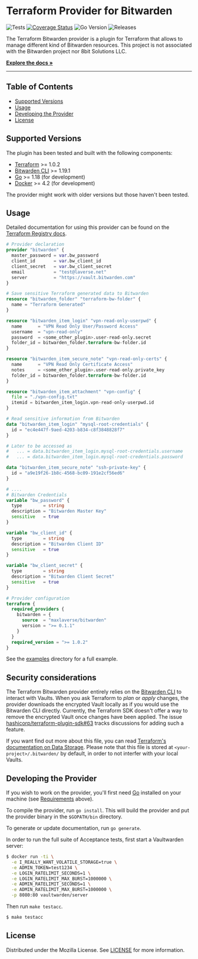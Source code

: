 # Terraform Provider for Bitwarden

![Tests](https://github.com/maxlaverse/terraform-provider-bitwarden/actions/workflows/tests.yml/badge.svg?branch=main)
[![Coverage Status](https://coveralls.io/repos/github/maxlaverse/terraform-provider-bitwarden/badge.svg?branch=main)](https://coveralls.io/github/maxlaverse/terraform-provider-bitwarden?branch=main)
![Go Version](https://img.shields.io/github/go-mod/go-version/maxlaverse/terraform-provider-bitwarden)
![Releases](https://img.shields.io/github/v/release/maxlaverse/terraform-provider-bitwarden?include_prereleases)


The Terraform Bitwarden provider is a plugin for Terraform that allows to manage different kind of Bitwarden resources.
This project is not associated with the Bitwarden project nor 8bit Solutions LLC.

**[Explore the docs »][Terraform Registry docs]**

---

## Table of Contents
- [Supported Versions](#supported-versions)
- [Usage](#usage)
- [Developing the Provider](#developing-the-provider)
- [License](#license)

## Supported Versions
The plugin has been tested and built with the following components:
- [Terraform] >= 1.0.2
- [Bitwarden CLI] >= 1.19.1
- [Go] >= 1.18 (for development)
- [Docker] >= 4.2 (for development)

The provider might work with older versions but those haven't been tested.

## Usage

Detailed documentation for using this provider can be found on the [Terraform Registry docs].

```tf
# Provider declaration
provider "bitwarden" {
  master_password = var.bw_password
  client_id       = var.bw_client_id
  client_secret   = var.bw_client_secret
  email           = "test@laverse.net"
  server          = "https://vault.bitwarden.com"
}

# Save sensitive Terraform generated data to Bitwarden
resource "bitwarden_folder" "terraform-bw-folder" {
  name = "Terraform Generated"
}

resource "bitwarden_item_login" "vpn-read-only-userpwd" {
  name      = "VPN Read Only User/Password Access"
  username  = "vpn-read-only"
  password  = <some_other_plugin>.user-read-only.secret
  folder_id = bitwarden_folder.terraform-bw-folder.id
}

resource "bitwarden_item_secure_note" "vpn-read-only-certs" {
  name      = "VPN Read Only Certificate Access"
  notes     = <some_other_plugin>.user-read-only.private_key
  folder_id = bitwarden_folder.terraform-bw-folder.id
}

resource "bitwarden_item_attachment" "vpn-config" {
  file = "./vpn-config.txt"
  itemid = bitwarden_item_login.vpn-read-only-userpwd.id
}

# Read sensitive information from Bitwarden
data "bitwarden_item_login" "mysql-root-credentials" {
  id = "ec4e447f-9aed-4203-b834-c8f3848828f7"
}

# Later to be accessed as
#   ... = data.bitwarden_item_login.mysql-root-credentials.username
#   ... = data.bitwarden_item_login.mysql-root-credentials.password

data "bitwarden_item_secure_note" "ssh-private-key" {
  id = "a9e19f26-1b8c-4568-bc09-191e2cf56ed6"
}

# ....
# Bitwarden Credentials
variable "bw_password" {
  type        = string
  description = "Bitwarden Master Key"
  sensitive   = true
}

variable "bw_client_id" {
  type        = string
  description = "Bitwarden Client ID"
  sensitive   = true
}

variable "bw_client_secret" {
  type        = string
  description = "Bitwarden Client Secret"
  sensitive   = true
}

# Provider configuration
terraform {
  required_providers {
    bitwarden = {
      source  = "maxlaverse/bitwarden"
      version = ">= 0.1.1"
    }
  }
  required_version = ">= 1.0.2"
}

```

See the [examples](./examples/) directory for a full example.

## Security considerations

The Terraform Bitwarden provider entirely relies on the [Bitwarden CLI] to interact with Vaults.
When you ask Terraform to *plan* or *apply* changes, the provider downloads the encrypted Vault locally as if you would use the Bitwarden CLI directly.
Currently, the Terraform SDK doesn't offer a way to remove the encrypted Vault once changes have been applied.
The issue [hashicorp/terraform-plugin-sdk#63] tracks discussions for adding such a feature.

If you want find out more about this file, you can read [Terraform's documentation on Data Storage].
Please note that this file is stored at `<your-project>/.bitwarden/` by default, in order to not interfer with your local Vaults.

## Developing the Provider

If you wish to work on the provider, you'll first need [Go](http://www.golang.org) installed on your machine (see [Requirements](#requirements) above).

To compile the provider, run `go install`. This will build the provider and put the provider binary in the `$GOPATH/bin` directory.

To generate or update documentation, run `go generate`.

In order to run the full suite of Acceptance tests, first start a Vaultwarden server:
```sh
$ docker run -ti \
  -e I_REALLY_WANT_VOLATILE_STORAGE=true \
  -e ADMIN_TOKEN=test1234 \
  -e LOGIN_RATELIMIT_SECONDS=1 \
  -e LOGIN_RATELIMIT_MAX_BURST=1000000 \
  -e ADMIN_RATELIMIT_SECONDS=1 \
  -e ADMIN_RATELIMIT_MAX_BURST=1000000 \
  -p 8080:80 vaultwarden/server
```

Then run `make testacc`.

```sh
$ make testacc
```


## License

Distributed under the Mozilla License. See [LICENSE](./LICENSE) for more information.

[Terraform]: https://www.terraform.io/downloads.html
[Go]: https://golang.org/doc/install
[Bitwarden CLI]: https://bitwarden.com/help/article/cli/#download-and-install
[Docker]: https://www.docker.com/products/docker-desktop
[Terraform Registry docs]: https://registry.terraform.io/providers/maxlaverse/bitwarden/latest/docs
[hashicorp/terraform-plugin-sdk#63]: https://github.com/hashicorp/terraform-plugin-sdk/issues/63
[Terraform's documentation on Data Storage]: https://bitwarden.com/help/data-storage/#on-your-local-machine
